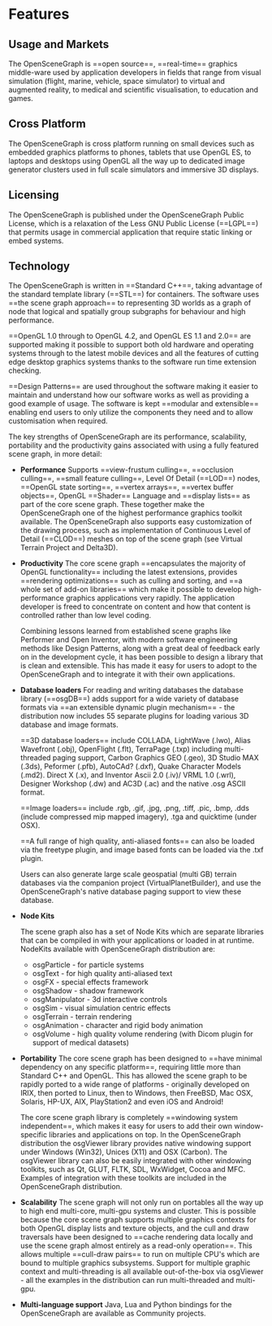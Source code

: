 # Features

## Usage and Markets

The OpenSceneGraph is ==open source==, ==real-time== graphics middle-ware used by application developers in fields that range from visual simulation (flight, marine, vehicle, space simulator) to virtual and augmented reality, to medical and scientific visualisation, to education and games. 

## Cross Platform

The OpenSceneGraph is cross platform running on small devices such as embedded graphics platforms to phones, tablets that use OpenGL ES,  to laptops and desktops using OpenGL all the way up to dedicated image generator clusters used in full scale simulators and immersive 3D displays.

## Licensing

The OpenSceneGraph is published under the OpenSceneGraph Public License, which is a relaxation of the Less GNU Public License (==LGPL==) that permits usage in commercial application that require static linking or embed systems.

## Technology

The OpenSceneGraph is written in ==Standard C++==, taking advantage of the standard template library (==STL==) for containers.  The software uses ==the scene graph approach== to representing 3D worlds as a graph of node that logical and spatially group subgraphs for behaviour and high performance. 

==OpenGL 1.0 through to OpenGL 4.2, and OpenGL ES 1.1 and 2.0== are supported making it possible to support both old hardware and operating systems through to the latest mobile devices and all the features of cutting edge desktop graphics systems thanks to the software run time extension checking.

==Design Patterns== are used throughout the software making it easier to maintain and understand how our software works as well as providing a good example of usage. The software is kept ==modular and extensible== enabling end users to only utilize the components they need and to allow customisation when required.

The key strengths of OpenSceneGraph are its performance, scalability, portability and the productivity gains associated with using a fully featured scene graph, in more detail:

- **Performance**
  Supports ==view-frustum culling==, ==occlusion culling==, ==small feature culling==, Level Of Detail (==LOD==) nodes, ==OpenGL state sorting==, ==vertex arrays==, ==vertex buffer objects==, OpenGL ==Shader== Language and ==display lists== as part of the core scene graph. These together make the OpenSceneGraph one of the highest performance graphics toolkit available. The OpenSceneGraph also supports easy customization of the drawing process, such as implementation of Continuous Level of Detail (==CLOD==) meshes on top of the scene graph (see Virtual Terrain Project and Delta3D).

- **Productivity**
  The core scene graph ==encapsulates the majority of OpenGL functionality== including the latest extensions, provides ==rendering optimizations== such as culling and sorting, and ==a whole set of add-on libraries== which make it possible to develop high-performance graphics applications very rapidly. The application developer is freed to concentrate on content and how that content is controlled rather than low level coding. 

  Combining lessons learned from established scene graphs like Performer and Open Inventor, with modern software engineering methods like Design Patterns, along with a great deal of feedback early on in the development cycle, it has been possible to design a library that is clean and extensible. This has made it easy for users to adopt to the OpenSceneGraph and to integrate it with their own applications.

- **Database loaders**
  For reading and writing databases the database library (==osgDB==) adds support for a wide variety of database formats via ==an extensible dynamic plugin mechanism== - the distribution now includes 55 separate plugins for loading various 3D database and image formats. 

  ==3D database loaders== include COLLADA, LightWave (.lwo), Alias Wavefront (.obj), OpenFlight (.flt), TerraPage (.txp) including multi-threaded paging support, Carbon Graphics GEO (.geo), 3D Studio MAX (.3ds), Peformer (.pfb), AutoCAd? (.dxf), Quake Character Models (.md2). Direct X (.x), and Inventor Ascii 2.0 (.iv)/ VRML 1.0 (.wrl), Designer Workshop (.dw) and AC3D (.ac) and the native .osg ASCII format. 

  ==Image loaders== include .rgb, .gif, .jpg, .png, .tiff, .pic, .bmp, .dds (include compressed mip mapped imagery), .tga and quicktime (under OSX). 

  ==A full range of high quality, anti-aliased fonts== can also be loaded via the freetype plugin, and image based fonts can be loaded via the .txf plugin. 

  Users can also generate large scale geospatial (multi GB) terrain databases via the companion project (VirtualPlanetBuilder), and use the OpenSceneGraph's native database paging support to view these database.

- **Node Kits**

  The scene graph also has a set of Node Kits which are separate libraries that can be compiled in with your applications or loaded in at runtime. NodeKits available with OpenSceneGraph distribution are:

  - osgParticle - for particle systems
  - osgText - for high quality anti-aliased text
  - osgFX - special effects framework
  - osgShadow - shadow framework
  - osgManipulator - 3d interactive controls
  - osgSim - visual simulation centric effects
  - osgTerrain - terrain rendering
  - osgAnimation - character and rigid body animation
  - osgVolume - high quality volume rendering (with Dicom plugin for support of medical datasets)

- **Portability**
  The core scene graph has been designed to ==have minimal dependency on any specific platform==, requiring little more than Standard C++ and OpenGL. This has allowed the scene graph to be rapidly ported to a wide range of platforms - originally developed on IRIX, then ported to Linux, then to Windows, then FreeBSD, Mac OSX, Solaris, HP-UX, AIX, PlayStation2 and even iOS and Android! 

  The core scene graph library is completely ==windowing system independent==, which makes it easy for users to add their own window-specific libraries and applications on top. In the OpenSceneGraph distribution the osgViewer library provides native windowing support under Windows (Win32), Unices (X11) and OSX (Carbon). The osgViewer library can also be easily integrated with other windowing toolkits, such as Qt, GLUT, FLTK, SDL, WxWidget, Cocoa and MFC. Examples of integration with these toolkits are included in the OpenSceneGraph distribution.

- **Scalability**
  The scene graph will not only run on portables all the way up to high end multi-core, multi-gpu systems and cluster. This is possible because the core scene graph supports multiple graphics contexts for both OpenGL display lists and texture objects, and the cull and draw traversals have been designed to ==cache rendering data locally and use the scene graph almost entirely as a read-only operation==. This allows multiple ==cull-draw pairs== to run on multiple CPU's which are bound to multiple graphics subsystems. Support for multiple graphic context and multi-threading is all available out-of-the-box via osgViewer - all the examples in the distribution can run multi-threaded and multi-gpu.

- **Multi-language support**
  Java, Lua and Python bindings for the OpenSceneGraph are available as Community projects.